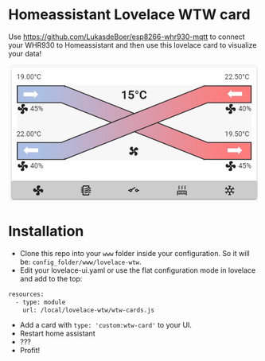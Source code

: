 # Homeassistant Lovelace WTW card

Use https://github.com/LukasdeBoer/esp8266-whr930-mqtt to connect your WHR930 to Homeassistant and then use this lovelace card to visualize your data!

![Image](https://raw.githubusercontent.com/timjong93/lovelace-wtw/master/result.png)

# Installation

* Clone this repo into your `www` folder inside your configuration. So it will be: `config_folder/www/lovelace-wtw`. 
* Edit your lovelace-ui.yaml or use the flat configuration mode in lovelace and add to the top:
```
resources:
  - type: module
    url: /local/lovelace-wtw/wtw-cards.js
```
* Add a card with `type: 'custom:wtw-card'` to your UI.
* Restart home assistant
* ???
* Profit!

